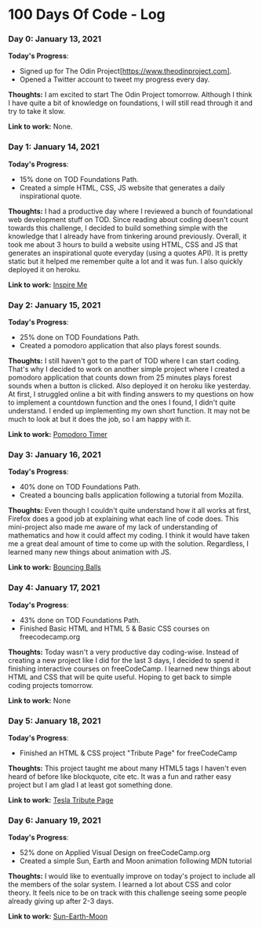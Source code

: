 # 100 Days Of Code - Log

### Day 0: January 13, 2021

**Today's Progress**: 
* Signed up for The Odin Project[https://www.theodinproject.com]. 
* Opened a Twitter account to tweet my progress every day.

**Thoughts:** I am excited to start The Odin Project tomorrow. Although I think I have quite a bit of knowledge on foundations, I will still read through it and try to take it slow.

**Link to work:** None.

### Day 1: January 14, 2021

**Today's Progress**: 
* 15% done on TOD Foundations Path.
* Created a simple HTML, CSS, JS website that generates a daily inspirational quote.

**Thoughts:** I had a productive day where I reviewed a bunch of foundational web development stuff on TOD. Since reading about coding doesn't count towards this challenge, I decided to build something simple with the knowledge that I already have from tinkering around previously. Overall, it took me about 3 hours to build a website using HTML, CSS and JS that generates an inspirational quote everyday (using a quotes API). It is pretty static but it helped me remember quite a lot and it was fun. I also quickly deployed it on heroku.

**Link to work:** [Inspire Me](https://inspire-me-quote.herokuapp.com/)

### Day 2: January 15, 2021

**Today's Progress**: 
* 25% done on TOD Foundations Path.
* Created a pomodoro application that also plays forest sounds.

**Thoughts:** I still haven't got to the part of TOD where I can start coding. That's why I decided to work on another simple project where I created a pomodoro application that counts down from 25 minutes plays forest sounds when a button is clicked. Also deployed it on heroku like yesterday. At first, I struggled online a bit with finding answers to my questions on how to implement a countdown function and the ones I found, I didn't quite understand. I ended up implementing my own short function. It may not be much to look at but it does the job, so I am happy with it.

**Link to work:** [Pomodoro Timer](https://pomodoro-timer-q.herokuapp.com/)

### Day 3: January 16, 2021

**Today's Progress**: 
* 40% done on TOD Foundations Path.
* Created a bouncing balls application following a tutorial from Mozilla.

**Thoughts:** Even though I couldn't quite understand how it all works at first, Firefox does a good job at explaining what each line of code does. This mini-project also made me aware of my lack of understanding of mathematics and how it could affect my coding. I think it would have taken me a great deal amount of time to come up with the solution. Regardless, I learned many new things about animation with JS.

**Link to work:** [Bouncing Balls](https://bouncing-ball-s.herokuapp.com/)

### Day 4: January 17, 2021

**Today's Progress**: 
* 43% done on TOD Foundations Path.
* Finished Basic HTML and HTML 5 & Basic CSS courses on freecodecamp.org

**Thoughts:** Today wasn't a very productive day coding-wise. Instead of creating a new project like I did for the last 3 days, I decided to spend it finishing interactive courses on freeCodeCamp. I learned new things about HTML and CSS that will be quite useful. Hoping to get back to simple coding projects tomorrow.   

**Link to work:** None

### Day 5: January 18, 2021

**Today's Progress**: 
* Finished an HTML & CSS project "Tribute Page" for freeCodeCamp

**Thoughts:** This project taught me about many HTML5 tags I haven't even heard of before like blockquote, cite etc. It was a fun and rather easy project but I am glad I at least got something done.

**Link to work:** [Tesla Tribute Page](https://tribute-page-tesla.herokuapp.com/)

### Day 6: January 19, 2021

**Today's Progress**: 
* 52% done on Applied Visual Design on freeCodeCamp.org
* Created a simple Sun, Earth and Moon animation following MDN tutorial

**Thoughts:** I would like to eventually improve on today's project to include all the members of the solar system. I learned a lot about CSS and color theory. It feels nice to be on track with this challenge seeing some people already giving up after 2-3 days.

**Link to work:** [Sun-Earth-Moon](https://sun-earth-moon.herokuapp.com/)
